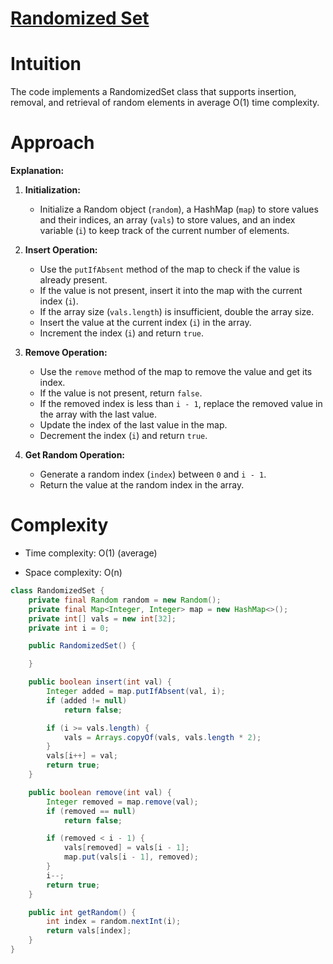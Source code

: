 # [Randomized Set](https://leetcode.com/problems/insert-delete-getrandom-o1/description/?envType=daily-question&envId=2024-01-16)

# Intuition
<!-- Describe your first thoughts on how to solve this problem. -->
The code implements a RandomizedSet class that supports insertion, removal, and retrieval of random elements in average O(1) time complexity.

# Approach
<!-- Describe your approach to solving the problem. -->

**Explanation:**
1. **Initialization:**
    - Initialize a Random object (`random`), a HashMap (`map`) to store values and their indices, an array (`vals`) to store values, and an index variable (`i`) to keep track of the current number of elements.

2. **Insert Operation:**
    - Use the `putIfAbsent` method of the map to check if the value is already present.
    - If the value is not present, insert it into the map with the current index (`i`).
    - If the array size (`vals.length`) is insufficient, double the array size.
    - Insert the value at the current index (`i`) in the array.
    - Increment the index (`i`) and return `true`.

3. **Remove Operation:**
    - Use the `remove` method of the map to remove the value and get its index.
    - If the value is not present, return `false`.
    - If the removed index is less than `i - 1`, replace the removed value in the array with the last value.
    - Update the index of the last value in the map.
    - Decrement the index (`i`) and return `true`.

4. **Get Random Operation:**
    - Generate a random index (`index`) between `0` and `i - 1`.
    - Return the value at the random index in the array.

# Complexity
- Time complexity: O(1) (average)
<!-- Add your time complexity here, e.g. $$O(1)$$ -->

- Space complexity: O(n)
<!-- Add your space complexity here, e.g. $$O(n)$$ -->

```java
class RandomizedSet {
    private final Random random = new Random();
    private final Map<Integer, Integer> map = new HashMap<>();
    private int[] vals = new int[32];
    private int i = 0;

    public RandomizedSet() {

    }

    public boolean insert(int val) {
        Integer added = map.putIfAbsent(val, i);
        if (added != null)
            return false;

        if (i >= vals.length) {
            vals = Arrays.copyOf(vals, vals.length * 2);
        }
        vals[i++] = val;
        return true;
    }

    public boolean remove(int val) {
        Integer removed = map.remove(val);
        if (removed == null)
            return false;

        if (removed < i - 1) {
            vals[removed] = vals[i - 1];
            map.put(vals[i - 1], removed);
        }
        i--;
        return true;
    }

    public int getRandom() {
        int index = random.nextInt(i);
        return vals[index];
    }
}
